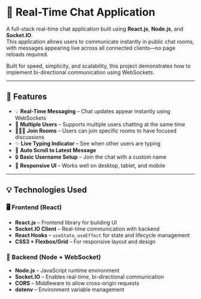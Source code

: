 # 💬 Real-Time Chat Application

A full-stack real-time chat application built using **React.js**, **Node.js**, and **Socket.IO**.  
This application allows users to communicate instantly in public chat rooms, with messages appearing live across all connected clients—no page reloads required.

Built for speed, simplicity, and scalability, this project demonstrates how to implement bi-directional communication using WebSockets.

---

## 🚀 Features

- 💡 **Real-Time Messaging** – Chat updates appear instantly using WebSockets
- 👥 **Multiple Users** – Supports multiple users chatting at the same time
- 🧑‍🤝‍🧑 **Join Rooms** – Users can join specific rooms to have focused discussions
- ✨ **Live Typing Indicator** – See when other users are typing
- 🔄 **Auto Scroll to Latest Message**
- 🔒 **Basic Username Setup** – Join the chat with a custom name
- 📱 **Responsive UI** – Works well on desktop, tablet, and mobile

---

## 💡 Technologies Used

### 🖥️ Frontend (React)

- **React.js** – Frontend library for building UI
- **Socket.IO Client** – Real-time communication with backend
- **React Hooks** – `useState`, `useEffect` for state and lifecycle management
- **CSS3 + Flexbox/Grid** – For responsive layout and design

### 🔗 Backend (Node + WebSocket)

- **Node.js** – JavaScript runtime environment
- **Socket.IO** – Enables real-time, bi-directional communication
- **CORS** – Middleware to allow cross-origin requests
- **dotenv** – Environment variable management

